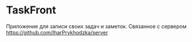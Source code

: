 # TaskFront
Приложение для записи своих задач и заметок. 
Связанное с сервером https://github.com/IharPrykhodzka/server
